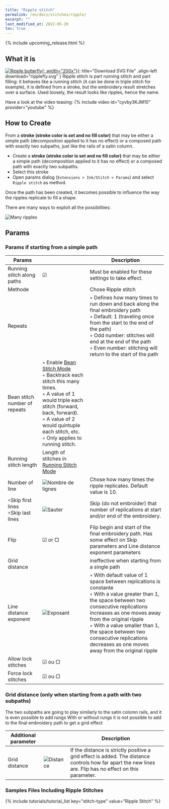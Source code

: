 ```yaml
---
title: "Ripple stitch"
permalink: /en/docs/stitches/ripple/
excerpt: ""
last_modified_at: 2022-05-20
toc: true
---
```

{% include upcoming_release.html %}
## What it is
[![Ripple butterfly](/assets/images/docs/ripplefly.jpg){: width="200x"}](/assets/images/docs/ripplefly.svg){: title="Download SVG File" .align-left download="ripplefly.svg" }
Ripple stitch is part running stitch and part filling: it behaves like a running stitch (it can be done in triple stitch for example), it is defined from a stroke, but the embroidery result stretches over a surface. Used loosely, the result looks like ripples, hence the name.

Have a look at the video teasing: {% include video id="cyvby3KJM10" provider="youtube" %}

## How to Create

From a **stroke (stroke color is set and no fill color)** that may be either a simple path (decomposition applied to it has no effect) or a composed path with exactly two subpaths, just like the rails of a satin column.

* Create a **stroke (stroke color is set and no fill color)** that may be either a simple path (decomposition applied to it has no effect) or a composed path with exactly two subpaths.
* Select this stroke
* Open params dialog (`Extensions > Ink/Stitch > Params`) and select `Ripple stitch` as method.

Once the path has been created, it becomes possible to influence the way the ripples replicate to fill a shape.




There are many ways to exploit all the possibilities:



![Many ripples](/assets/images/docs/en/rippleways_en.svg)



## Params
### Params if starting from a simple path

Params||Description
---|---|---
Running stitch along paths      |  ☑ |Must be enabled for these settings to take effect.
Methode     || Chose Ripple stitch 
Repeats                        ||◦ Defines how many times to run down and back along the final embroidery path<br />◦ Default: 1 (traveling once from the start to the end of the path)<br />◦ Odd number: stitches will end at the end of the path<br />◦ Even number: stitching will return to the start of the path
Bean stitch number of repeats |◦ Enable [Bean Stitch Mode](/docs/stitches/bean-stitch/)<br />◦ Backtrack each stitch this many times.<br />◦ A value of 1 would triple each stitch (forward, back, forward).<br />◦ A value of 2 would quintuple each stitch, etc.<br />◦ Only applies to running stitch.
Running stitch length|Length of stitches in [Running Stitch Mode](/docs/stitches/running-stitch/)
Number of line|<img src="/assets/images/docs/ripple_only_lines.svg" alt="Nombre de lignes"/>|Chose how many times the ripple replicates. Default value is 10.
◦Skip first lines <br /> ◦Skip last lines  |<img src="/assets/images/docs/en/ripple_only_skip_en.svg" alt="Sauter"/>| Skip (do not embroider)  that number of replications at start and/or end of the embroidery.
Flip |☑  or ▢|  Flip begin and start of the final embroidery path.  Has some effect on  Skip parameters and  Line distance exponent parameters
Grid distance|| ineffective when starting from a single path
Line distance exponent|<img src="/assets/images/docs/en/ripple_only_exponent_en.svg" alt="Exposant"/>| ◦ With default value of 1 space between replications is constante<br />◦ With a value greater than 1, the space between two consecutive replications increases as one moves away from the original ripple   <br />◦ With a value smaller than 1, the space between two consecutive replications decreases as one moves away from the original ripple 
Allow lock stitches| ☑  ou ▢||Enables lock stitches in only desired positions
Force lock stitches| ☑  ou ▢||Sew lock stitches after sewing this element, even if the distance to the next object is shorter than defined by the collapse length value in the Ink/Stitch preferences.

### Grid distance  (only when starting from a path with two subpaths)
The two subpaths are going to play similarly to the satin colomn rails,  and it is even possible to add rungs 
With or without rungs it is not possible to add to the final embroidery path to get a grid effect

Additional parameter||Description
---|---|---
Grid distance |<img src="/assets/images/docs/ripple_only_grid.svg" alt="Distance"/>| If the distance is strictly positive a grid effect is added. The distance controls how far apart the new  lines are. Flip has no effect on this parameter.  

### Samples Files Including Ripple Stitches

{% include tutorials/tutorial_list key="stitch-type" value="Ripple Stitch" %}



